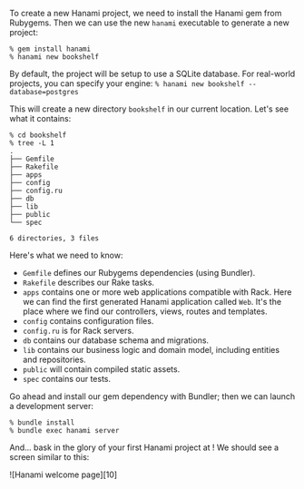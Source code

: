To create a new Hanami project, we need to install the Hanami gem from Rubygems. Then we can use the new `hanami` executable to generate a new project:
    
    
    % gem install hanami
    % hanami new bookshelf
    

By default, the project will be setup to use a SQLite database. For real-world projects, you can specify your engine: ` % hanami new bookshelf --database=postgres  `

This will create a new directory `bookshelf` in our current location. Let's see what it contains:
    
    
    % cd bookshelf
    % tree -L 1
    .
    ├── Gemfile
    ├── Rakefile
    ├── apps
    ├── config
    ├── config.ru
    ├── db
    ├── lib
    ├── public
    └── spec
    
    6 directories, 3 files
    

Here's what we need to know:

* `Gemfile` defines our Rubygems dependencies (using Bundler).
* `Rakefile` describes our Rake tasks.
* `apps` contains one or more web applications compatible with Rack. Here we can find the first generated Hanami application called `Web`. It's the place where we find our controllers, views, routes and templates.
* `config` contains configuration files.
* `config.ru` is for Rack servers.
* `db` contains our database schema and migrations.
* `lib` contains our business logic and domain model, including entities and repositories.
* `public` will contain compiled static assets.
* `spec` contains our tests.

Go ahead and install our gem dependency with Bundler; then we can launch a development server:
    
    
    % bundle install
    % bundle exec hanami server
    

And... bask in the glory of your first Hanami project at ! We should see a screen similar to this:

![Hanami welcome page][10]
